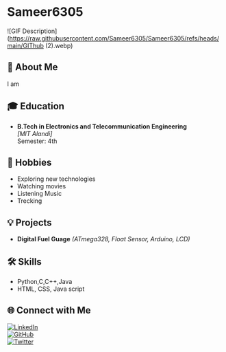 # Sameer6305  

![GIF Description](https://raw.githubusercontent.com/Sameer6305/Sameer6305/refs/heads/main/GIThub (2).webp)

## 👋 About Me  
I am 

## 🎓 Education  
- **B.Tech in Electronics and Telecommunication Engineering**  
  *[MIT Alandi]*  
  Semester: 4th  

## 🎯 Hobbies  
- Exploring new technologies  
- Watching movies  
- Listening Music
- Trecking  

## 💡 Projects  
- **Digital Fuel Guage** *(ATmega328, Float Sensor, Arduino, LCD)*  

## 🛠️ Skills   
- Python,C,C++,Java
- HTML, CSS, Java script

## 🌐 Connect with Me  
[![LinkedIn](https://img.shields.io/badge/LinkedIn-Connect-blue?style=flat&logo=linkedin)](your-linkedin-url)  
[![GitHub](https://img.shields.io/badge/GitHub-Profile-black?style=flat&logo=github)](your-github-url)  
[![Twitter](https://img.shields.io/badge/Twitter-Follow-blue?style=flat&logo=twitter)](your-twitter-url)  
